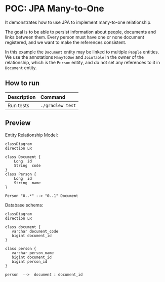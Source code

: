 # POC: JPA Many-to-One

It demonstrates how to use JPA to implement many-to-one relationship.

The goal is to be able to persist information about people, documents and links between them. Every person must have one
or none document registered, and we want to make the references consistent.

In this example the `Document` entity may be linked to multiple `People` entities. We use the annotations `ManyToOne`
and `JoinTable` in the owner of the relationship, which is the `Person` entity, and do not set any references to it
in `Document` entity.

## How to run

| Description | Command          |
|:------------|:-----------------|
| Run tests   | `./gradlew test` |

## Preview

Entity Relationship Model:

```mermaid
classDiagram
direction LR

class Document {
    Long  id
    String  code
}
class Person {
    Long  id
    String  name
}

Person "0..*" --> "0..1" Document 
```

Database schema:

```mermaid
classDiagram
direction LR

class document {
   varchar document_code
   bigint document_id
}

class person {
   varchar person_name
   bigint document_id
   bigint person_id
}

person  -->  document : document_id
```